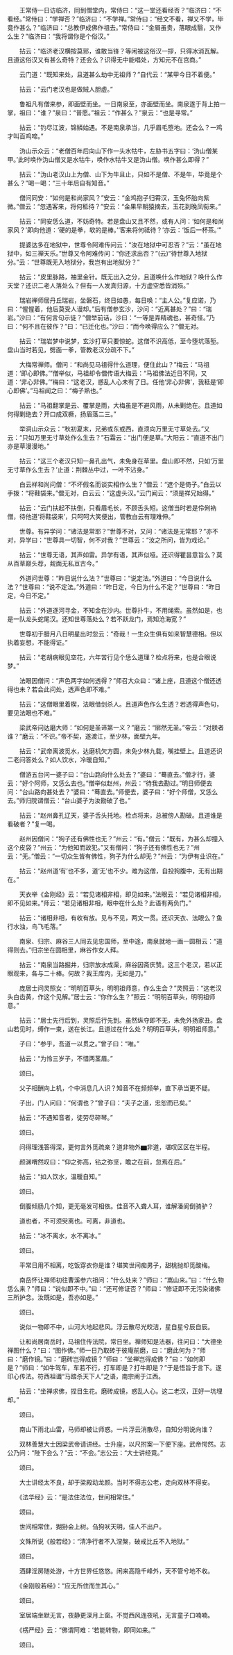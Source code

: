 <!-- { "loadSidebar": true } -->
　　王常侍一日访临济，同到僧堂内，常侍曰：“这一堂还看经否？”临济曰：“不看经。”常侍曰：“学禅否？”临济曰：“不学禅。”常侍曰：“经文不看，禅又不学，毕竟作甚么？”临济曰：“总教伊成佛作祖去。”常侍曰：“金屑虽贵，落眼成翳，又作么生？”临济曰：“我将谓你是个俗汉。”

　　拈云：“临济老汉横按莫邪，谁敢当锋？等闲被这俗汉一拶，只得冰消瓦解。且道这俗汉又有甚么奇特？还会么？识得无中能唱处，方知元不在宫商。”

　　云门道：“既知来处，且道甚么劫中无祖师？”自代云：“某甲今日不着便。”

　　拈云：“云门老汉也是做贼人胆虚。”

　　鲁祖凡有僧来参，即面壁而坐。一日南泉至，亦面壁而坐。南泉遂于背上拍一掌，祖曰：“谁？”泉曰：“普愿。”祖云：“作甚么？”泉云：“也是寻常。”

　　拈云：“钓尽江波，锦鳞始遇。不是南泉承当，几乎眉毛堕地。还会么？一鸡才叫百鸡啼。”

　　沩山示众云：“老僧百年后向山下作一头水牯牛，左胁书五字曰：‘沩山僧某甲。’此时唤作沩山僧又是水牯牛，唤作水牯牛又是沩山僧。唤作甚么即得？”

　　拈云：“沩山老汉山上为僧、山下为牛且止，只如不是僧、不是牛，毕竟是个甚么？”喝一喝：“三十年后自有知音。”

　　僧问同安：“如何是和尚家风？”安云：“金鸡抱子归霄汉，玉兔怀胎向紫微。”僧云：“忽遇客来，将何秪待？”安云：“金果早朝猿摘去，玉花到晚凤衔来。”

　　拈云：“同安恁么道，不妨奇特。若是盘山又且不然，或有人问：‘如何是和尚家风？’即向他道：‘硬的是拳，软的是棒。’‘客来将何祗待？’亦云：‘饭后一杯茶。’”

　　提婆达多在地狱中，世尊令阿难传问云：“汝在地狱中可忍否？”云：“虽在地狱中，如三禅天乐。”世尊又令阿难传问：“你还求出否？”(云)“待世尊入地狱分。”云：“世尊既无入地狱分，我岂有出地狱分？”

　　拈云：“皮里脉路，袖里金针。既无出入之分，且道唤什么作地狱？唤什么作天堂？还识二老人落处么？但有一人发真归源，十方虚空悉皆消殒。”

　　瑞岩禅师居丹丘瑞岩，坐磐石，终日如愚，每日唤：“主人公。”复应诺，乃曰：“惺惺着，他后莫受人谩却。”后有僧参玄沙，沙问：“近离甚处？”曰：“瑞岩。”沙曰：“有何言句示徒？”僧举前话，沙曰：“一等是弄精魂也，甚奇怪。”乃曰：“何不且在彼作？”曰：“已迁化也。”沙曰：“而今唤得应么？”僧无对。

　　拈云：“瑞岩梦中说梦，玄沙打草只要惊蛇。这僧不识高低，至今堕坑落堑。盘山当时若见，劈面一拳，管教老汉分疏不下。”

　　大梅常禅师。僧问：“和尚见马祖得什么道理，便住此山？”梅云：“马祖道：‘即心即佛。’”僧举似，马祖却令僧传语大梅云：“马祖佛法近日不同，又道：‘非心非佛。’”梅曰：“这老汉，惑乱人心未有了日。任他‘非心非佛’，我秪是‘即心即佛’。”马祖闻之曰：“梅子熟也。”

　　拈云：“马祖翻掌是云、覆掌是雨，大梅虽是不避风雨，从未剿绝在。且道如何得剿绝去？开口成双橛，扬眉落二三。”

　　举洞山示众云：“秋初夏末，兄弟或东或西，直须向万里无寸草处去。”又云：“只如万里无寸草处作么生去？”石霜云：“出门便是草。”大阳云：“直道不出门亦是草漫漫地。”

　　拈云：“这三个老汉只知一鼻孔出气，未免身在草里。盘山即不然，只如‘万里无寸草作么生去？’止道：荆棘丛中过，一叶不沾身。”

　　白云祥和尚问僧：“不坏假名而谈实相作么生？”僧云：“遮个是倚子。”白云以手拨：“将鞋袋来。”僧无对，白云云：“这虚头汉。”云门闻云：“须是祥兄始得。”

　　拈云：“云门扶起不扶倒，只看眉毛长，不顾舌头短。这僧当时若是伶俐衲僧，待他道‘将鞋袋来’，只呵呵大笑便出，管教白云有理难伸。”

　　世尊。有异学问：“诸法是常耶？”世尊不对，又问：“诸法是无常耶？”亦不对，异学曰：“世尊具一切智，何不对我？”世尊云：“汝之所问，皆为戏论。”

　　拈云：“世尊无语，其声如雷。异学有语，其声似哑。还识得瞿昙意旨么？莫从百草巅头荐，觌面无私亘古今。”

　　外道问世尊：“昨日说什么法？”世尊曰：“说定法。”外道曰：“今日说什么法？”世尊曰：“说不定法。”外道曰：“昨日定，今日为什么不定？”世尊曰：“昨日定，今日不定。”

　　拈云：“外道逐河寻金，不知金在沙内。世尊扑牛，不用绳索。虽然如是，也是一队龙头蛇尾汉。还知世尊落处么？若不跃龙门，焉知沧海宽？”

　　世尊初于腊月八日明星出时忽云：“奇哉！一生众生俱有如来智慧德相。但以执着妄想，不能得证。”

　　拈云：“老胡病眼见空花，六年苦行见个恁么道理？检点将来，也是合眼说梦。”

　　法眼因僧问：“声色两字如何透得？”师召大众曰：“诸上座，且道这个僧还透得也未？若会此问处，透声色即不难。”

　　拈云：“这僧眼里着楔，法眼借剑杀人。且道声色作么生透？若透得声色句，要见法眼也不难。”

　　梁武帝问达磨大师：“如何是圣谛第一义？”磨云：“廓然无圣。”帝云：“对朕者谁？”磨云：“不识。”帝不契，遂渡江，至少林，面壁九年。

　　拈云：“武帝离波觅水，达磨机欠方圆，未免少林九载，嘴挂壁上。且道还识二老问答处么？如人饮水，冷暖自知。”

　　僧游五台问一婆子曰：“台山路向什么处去？”婆曰：“蓦直去。”僧才行，婆云：“好个阿师，又恁么去也。”僧举似赵州，州云：“待我去勘过。”明日师便去问：“台山路向甚处去？”婆曰：“蓦直去。”师便去，婆子曰：“好个师僧，又恁么去。”师归院谓僧云：“台山婆子为汝勘破了也。”

　　拈云：“赵州鼻孔辽天，婆子舌头托地。检点将来，总被傍人勘破。且道谁是看破者？”复一喝。

　　赵州因僧问：“狗子还有佛性也无？”州云：“有。”僧云：“既有，为甚么却撞入这个皮袋？”州云：“为他知而故犯。”又有僧问：“狗子还有佛性也无？”州云：“无。”僧云：“一切众生皆有佛性，狗子为什么却无？”州云：“为伊有业识在。”

　　拈云：“赵州道‘有’也不多，道‘无’也不少。难为这僧，自投狗腹中，无有出期在。”

　　天衣举《金刚经》云：“若见诸相非相，即见如来。”法眼云：“若见诸相非相，即不见如来。”师云：“若见诸相非相，眼中在什么处？此语有两负门。”

　　拈云：“诸相非相，有收有放。见与不见，两文一贯。还识天衣、法眼么？鱼行水浊，鸟飞毛落。”

　　南泉、归宗、麻谷三人同去见忠国师，至中途，南泉就地一画一圆相云：“道得则去。”归宗坐在圆相里，麻谷作女人拜。

　　拈云：“南泉当路掘井，归宗放水成渠，麻谷因斋庆赞。这三个老汉，若以正眼观来，各与二十棒。何故？我王库内，无如是刀。”

　　庞居士问灵照女：“明明百草头，明明祖师意，作么生会？”灵照云：“这老汉头白齿黄，作这个见解。”居士云：“你作么生？”照云：“明明百草头，明明祖师意。”

　　拈云：“居士先行后到，灵照后行先到。虽然纵夺即不无，未免外扬家丑。盘山若见时，缚作一束，送在长江。且道过在什么处？明明百草头，明明祖师意。”

　　子曰：“参乎，吾道一以贯之。”曾子曰：“唯。”

　　拈云：“为怜三岁子，不惜两茎眉。”

　　颂曰。

　　父子相酬向上机，个中消息几人识？知音不在频频举，直下承当更不疑。

　　子出，门人问曰：“何谓也？”曾子曰：“夫子之道，忠恕而已矣。”

　　拈云：“不遇知音者，徒劳尽碎琴。”

　　颂曰。

　　问得理浅答得深，更何言外觅疏亲？道非物外▆非道，堪叹区区在半程。

　　颜渊喟然叹曰：“仰之弥高，钻之弥坚，瞻之在前，忽焉在后。”

　　拈云：“如人饮水，温暖自知。”

　　颂曰。

　　倒腹倾肠几个知，更无毫发可相依。佳音不入聋人耳，谁解潘阆倒骑驴？

　　道也者，不可须臾离也。可离，非道也。

　　拈云：“冰不离水，水不离冰。”

　　颂曰。

　　平常日用不相离，吃饭穿衣你是谁？堪笑世间痴男子，甜桃抛却觅酸梅。

　　南岳怀让禅师初往曹溪参六祖问：“什么处来？”师曰：“嵩山来。”曰：“什么物恁么来？”师曰：“说似即不中。”曰：“还可修证否？”师曰：“修证即不无污染诸佛三所护念。汝既如是，吾亦如是。”

　　颂曰。

　　说似一物即不中，山河大地起悲风。浮云散尽光皎洁，星自星兮辰自辰。

　　让和尚居南岳时，马祖住传法院，常日坐。禅师知是法器，往问曰：“大德坐禅图什么？”曰：“图作佛。”师一日乃取砖于彼庵前磨，曰：“磨此何为？”师曰：“磨作镜。”曰：“磨砖岂得成镜？”师曰：“坐禅岂得成佛？”曰：“如何即是？”师曰：“如牛驾车，车若不行，打车即是？打牛即是？”于是悟旨于言下。遂印心传法。符西祖谶“马踏杀天下人”之语，南宗阐于江西。

　　拈云：“坐禅求佛，捏目生花。磨砖成镜，惑乱人心。这二老汉，正好一坑埋却。”

　　颂曰。

　　南山下雨北山雷，马师却被让师惑。一片浮云消散尽，自知分明说向谁？

　　双林善慧大士因梁武帝请讲经。士升座，以尺拊案一下便下座。武帝愕然。志公乃问：“陛下会么？”云：“不会。”志公云：“大士讲经竟。”

　　颂曰。

　　大士讲经太不良，却于梁殿动龙颜。当时不得志公老，走向双林不得安。

　　《法华经》云：“是法住法位，世间相常住。”

　　颂曰。

　　世间相常住，猢狲会上树。刍狗吠天明，佳人不出户。

　　文殊所说《般若经》：“清净行者不入涅槃，破戒比丘不入地狱。”

　　颂曰。

　　酒肆淫房随处游，十方世界任悠悠。闲来高隐千峰外，天不管兮地不收。

　　《金刚般若经》：“应无所住而生其心。”

　　颂曰。

　　室居端坐默无言，夜静更深月上窗。不觉西风连夜吼，无言童子口喃喃。

　　《楞严经》云：“佛谓阿难：‘若能转物，即同如来。’”

　　颂曰。

